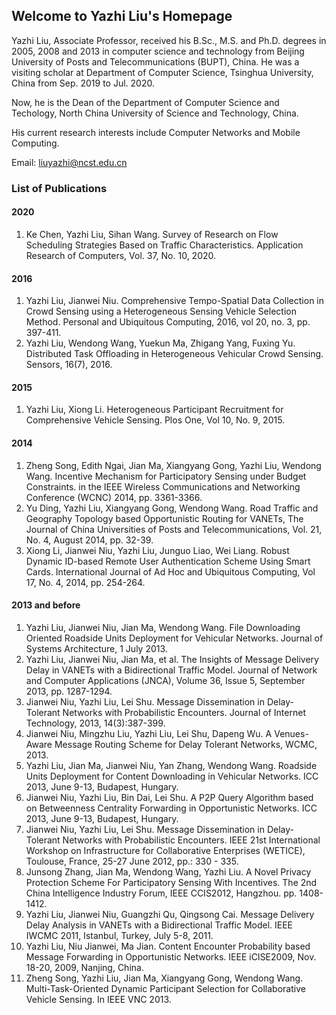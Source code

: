## Welcome to Yazhi Liu's Homepage

Yazhi Liu, Associate Professor, received his B.Sc., M.S. and Ph.D. degrees in 2005, 2008 and 2013 in computer science and technology from Beijing University of Posts and Telecommunications (BUPT), China. He was a visiting scholar at Department of Computer Science, Tsinghua University, China from Sep. 2019  to Jul. 2020. 

Now, he is the Dean of the Department of Computer Science and Techology, North China University of Science and Technology, China. 

His current research interests include Computer Networks and Mobile Computing.

Email: liuyazhi@ncst.edu.cn

### List of Publications

#### 2020
1. Ke Chen, Yazhi Liu, Sihan Wang. Survey of Research on Flow Scheduling Strategies Based on Traffic Characteristics. Application Research of Computers, Vol. 37, No. 10, 2020.

#### 2016
1. Yazhi Liu, Jianwei Niu. Comprehensive Tempo-Spatial Data Collection in Crowd Sensing using a Heterogeneous Sensing Vehicle Selection Method. Personal and Ubiquitous Computing, 2016, vol 20, no. 3, pp. 397-411.
2. Yazhi Liu, Wendong Wang, Yuekun Ma, Zhigang Yang, Fuxing Yu. Distributed Task Offloading in Heterogeneous Vehicular Crowd Sensing. Sensors, 16(7), 2016.

#### 2015
1. Yazhi Liu, Xiong Li. Heterogeneous Participant Recruitment for Comprehensive Vehicle Sensing. Plos One, Vol 10, No. 9, 2015.

#### 2014
1. Zheng Song, Edith Ngai, Jian Ma, Xiangyang Gong, Yazhi Liu, Wendong Wang. Incentive Mechanism for Participatory Sensing under Budget Constraints. in the IEEE Wireless Communications and Networking Conference (WCNC) 2014, pp. 3361-3366.
2. Yu Ding, Yazhi Liu, Xiangyang Gong, Wendong Wang. Road Traffic and Geography Topology based Opportunistic Routing for VANETs, The Journal of China Universities of Posts and Telecommunications, Vol. 21, No. 4, August 2014, pp. 32-39. 
3. Xiong Li, Jianwei Niu, Yazhi Liu, Junguo Liao, Wei Liang. Robust Dynamic ID-based Remote User Authentication Scheme Using Smart Cards. International Journal of Ad Hoc and Ubiquitous Computing, Vol 17, No. 4, 2014, pp. 254-264.

#### 2013 and before
1. Yazhi Liu, Jianwei Niu, Jian Ma, Wendong Wang. File Downloading Oriented Roadside Units Deployment for Vehicular Networks. Journal of Systems Architecture, 1 July 2013. 
2. Yazhi Liu, Jianwei Niu, Jian Ma, et al. The Insights of Message Delivery Delay in VANETs with a Bidirectional Traffic Model. Journal of Network and Computer Applications (JNCA), Volume 36, Issue 5, September 2013, pp. 1287-1294.
3. Jianwei Niu, Yazhi Liu, Lei Shu. Message Dissemination in Delay-Tolerant Networks with Probabilistic Encounters. Journal of Internet Technology, 2013, 14(3):387-399.
4. Jianwei Niu, Mingzhu Liu, Yazhi Liu, Lei Shu, Dapeng Wu. A Venues-Aware Message Routing Scheme for Delay Tolerant Networks, WCMC, 2013. 
5. Yazhi Liu, Jian Ma, Jianwei Niu, Yan Zhang, Wendong Wang. Roadside Units Deployment for Content Downloading in Vehicular Networks. ICC 2013, June 9-13, Budapest, Hungary.
6. Jianwei Niu, Yazhi Liu, Bin Dai, Lei Shu. A P2P Query Algorithm based on Betweenness Centrality Forwarding in Opportunistic Networks. ICC 2013, June 9-13, Budapest, Hungary.
7. Jianwei Niu, Yazhi Liu, Lei Shu. Message Dissemination in Delay-Tolerant Networks with Probabilistic Encounters. IEEE 21st International Workshop on Infrastructure for Collaborative Enterprises (WETICE), Toulouse, France, 25-27 June 2012, pp.: 330 - 335.
8. Junsong Zhang, Jian Ma, Wendong Wang, Yazhi Liu. A Novel Privacy Protection Scheme For Participatory Sensing With Incentives. The 2nd China Intelligence Industry Forum, IEEE CCIS2012, Hangzhou. pp. 1408-1412.
9. Yazhi Liu, Jianwei Niu, Guangzhi Qu, Qingsong Cai. Message Delivery Delay Analysis in VANETs with a Bidirectional Traffic Model.  IEEE IWCMC 2011, Istanbul, Turkey, July 5-8, 2011.
10.	Yazhi Liu, Niu Jianwei, Ma Jian. Content Encounter Probability based Message Forwarding in Opportunistic Networks. IEEE iCISE2009, Nov. 18-20, 2009, Nanjing, China.
11.	Zheng Song, Yazhi Liu, Jian Ma, Xiangyang Gong, Wendong Wang. Multi-Task-Oriented Dynamic Participant Selection for Collaborative Vehicle Sensing. In IEEE VNC 2013.

